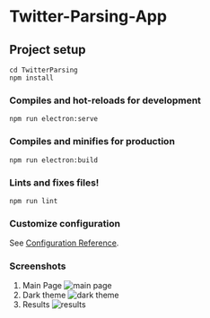 # Twitter-Parsing-App

## Project setup
```
cd TwitterParsing
npm install
```

### Compiles and hot-reloads for development
```
npm run electron:serve
```

### Compiles and minifies for production
```
npm run electron:build
```

### Lints and fixes files!
```
npm run lint
```

### Customize configuration
See [Configuration Reference](https://cli.vuejs.org/config/).

### Screenshots
1. Main Page
![main page](https://github.com/pheepa/sentiment-analysis-test/blob/master/screenshots/light.png)
2. Dark theme
![dark theme](https://github.com/pheepa/sentiment-analysis-test/blob/master/screenshots/dark.png)
3. Results
![results](https://github.com/pheepa/sentiment-analysis-test/blob/master/screenshots/results.png)
